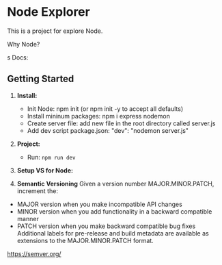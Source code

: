 # Node Explorer

This is a project for explore Node.

Why Node?

s
Docs: 

## Getting Started

1. **Install:**
    - Init Node: npm init (or npm init -y to accept all defaults)
    - Install mininum packages:  npm i express nodemon
    - Create server file: add new file in the root directory called server.js
    - Add dev script package.json:  "dev": "nodemon server.js"

2. **Project:**
    - Run: `npm run dev`

3. **Setup VS for Node:**


4. **Semantic Versioning**
  Given a version number MAJOR.MINOR.PATCH, increment the:

  - MAJOR version when you make incompatible API changes
  - MINOR version when you add functionality in a backward compatible manner
  - PATCH version when you make backward compatible bug fixes
  Additional labels for pre-release and build metadata are available as extensions to the MAJOR.MINOR.PATCH format.

https://semver.org/
